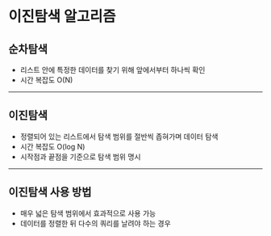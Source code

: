 # 이진탐색 알고리즘
## 순차탐색
- 리스트 안에 특정한 데이터를 찾기 위해 앞에서부터 하나씩 확인
- 시간 복잡도 O(N)
---
## 이진탐색
- 정렬되어 있는 리스트에서 탐색 범위를 절반씩 좁혀가며 데이터 탐색
- 시간 복잡도 O(log N)
- 시작점과 끝점을 기준으로 탐색 범위 명시
---
## 이진탐색 사용 방법
- 매우 넓은 탐색 범위에서 효과적으로 사용 가능
- 데이터를 정렬한 뒤 다수의 쿼리를 날려야 하는 경우